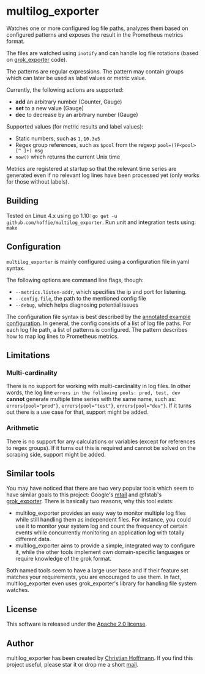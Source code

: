 # multilog_exporter
Watches one or more configured log file paths, analyzes them based on configured patterns and exposes the result in the Prometheus metrics format.

The files are watched using `inotify` and can handle log file rotations (based on [grok_exporter](https://github.com/fstab/grok_exporter) code).

The patterns are regular expressions.
The pattern may contain groups which can later be used as label values or metric value.

Currently, the following actions are supported:

  * **add** an arbitrary number (Counter, Gauge)
  * **set** to a new value (Gauge)
  * **dec** to decrease by an arbitrary number (Gauge)

Supported values (for metric results and label values):

  * Static numbers, such as `1`, `10.3e5`
  * Regex group references, such as `$pool` from the regexp `pool=(?P<pool>[^ ]+) msg`
  * `now()` which returns the current Unix time

Metrics are registered at startup so that the relevant time series are generated even if no relevant log lines have been processed yet (only works for those without labels).

## Building
Tested on Linux 4.x using go 1.10: `go get -u github.com/hoffie/multilog_exporter`.
Run unit and integration tests using: `make`

## Configuration
`multilog_exporter` is mainly configured using a configuration file in yaml syntax.

The following options are command line flags, though:

  * `--metrics.listen-addr`, which specifies the ip and port for listening.
  * `--config.file`, the path to the mentioned config file
  * `--debug`, which helps diagnosing potential issues

The configuration file syntax is best described by the [annotated example configuration](doc/example.yaml).
In general, the config consists of a list of log file paths.
For each log file path, a list of patterns is configured.
The pattern describes how to map log lines to Prometheus metrics.

## Limitations
### Multi-cardinality
There is no support for working with multi-cardinality in log files.
In other words, the log line `errors in the following pools: prod, test, dev` **cannot** generate multiple time series with the same name, such as: `errors{pool="prod"}`, `errors{pool="test"}`, `errors{pool="dev"}`.
If it turns out there is a use case for that, support might be added.

### Arithmetic
There is no support for any calculations or variables (except for references to regex groups).
If it turns out this is required and cannot be solved on the scraping side, support might be added.

## Similar tools
You may have noticed that there are two very popular tools which seem to have similar goals to this project: Google's [mtail](https://github.com/google/mtail) and @fstab's [grok_exporter](https://github.com/fstab/grok_exporter).
There is basically two reasons, why this tool exists:

  * multilog_exporter provides an easy way to monitor multiple log files while still handling them as independent files.
    For instance, you could use it to monitor your system log and count the frequency of certain events while concurrently monitoring an application log with totally different data.
  * multilog_exporter aims to provide a simple, integrated way to configure it, while the other tools implement own domain-specific languages or require knowledge of the grok format.

Both named tools seem to have a large user base and if their feature set matches your requirements, you are encouraged to use them.
In fact, multilog_exporter even uses grok_exporter's library for handling file system watches.

## License
This software is released under the [Apache 2.0 license](LICENSE).

## Author
multilog_exporter has been created by [Christian Hoffmann](https://hoffmann-christian.info/).
If you find this project useful, please star it or drop me a short [mail](mailto:mail@hoffmann-christian.info).

